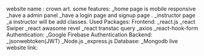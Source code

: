 website name : crown art.
some features:
_home page is mobile responsive
_have a admin panel
_have a login page and signup page .
_instructor page 
_a instructor will be add classes.
Used Packages:
Frontend: 
_react.js
_react Swiper
_react awasome revel
_react transtac query
_axios
_react-hook-form
Authentication:
_Google Firebase Authentication
Backend:
_jsonwebtoken(JWT)
_Node.js
_express.js
Database:
_Mongodb
live website link: